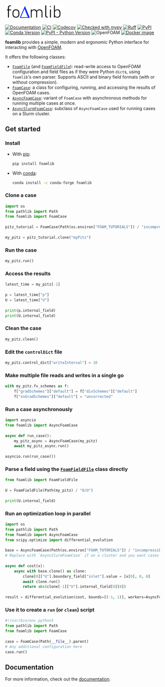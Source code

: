 [<img alt="foamlib" src="https://github.com/gerlero/foamlib/raw/main/logo.png" height="50">](https://github.com/gerlero/foamlib)

[![Documentation](https://img.shields.io/readthedocs/foamlib)](https://foamlib.readthedocs.io/)
[![CI](https://github.com/gerlero/foamlib/actions/workflows/ci.yml/badge.svg)](https://github.com/gerlero/foamlib/actions/workflows/ci.yml)
[![Codecov](https://codecov.io/gh/gerlero/foamlib/branch/main/graph/badge.svg)](https://codecov.io/gh/gerlero/foamlib)
[![Checked with mypy](http://www.mypy-lang.org/static/mypy_badge.svg)](http://mypy-lang.org/)
[![Ruff](https://img.shields.io/endpoint?url=https://raw.githubusercontent.com/astral-sh/ruff/main/assets/badge/v2.json)](https://github.com/astral-sh/ruff)
[![PyPI](https://img.shields.io/pypi/v/foamlib)](https://pypi.org/project/foamlib/)
[![Conda Version](https://img.shields.io/conda/vn/conda-forge/foamlib)](https://anaconda.org/conda-forge/foamlib)
[![PyPI - Python Version](https://img.shields.io/pypi/pyversions/foamlib)](https://pypi.org/project/foamlib/)
![OpenFOAM](https://img.shields.io/badge/openfoam-.com%20|%20.org-informational)
[![Docker image](https://img.shields.io/badge/docker%20image-microfluidica%2Ffoamlib-0085a0)](https://hub.docker.com/r/microfluidica/foamlib/)

**foamlib** provides a simple, modern and ergonomic Python interface for interacting with [OpenFOAM](https://www.openfoam.com).

It offers the following classes:

* [`FoamFile`](https://foamlib.readthedocs.io/en/stable/files.html#foamlib.FoamFile) (and [`FoamFieldFile`](https://foamlib.readthedocs.io/en/stable/files.html#foamlib.FoamFieldFile)): read-write access to OpenFOAM configuration and field files as if they were Python `dict`s, using `foamlib`'s own parser. Supports ASCII and binary field formats (with or without compression).
* [`FoamCase`](https://foamlib.readthedocs.io/en/stable/cases.html#foamlib.FoamCase): a class for configuring, running, and accessing the results of OpenFOAM cases.
* [`AsyncFoamCase`](https://foamlib.readthedocs.io/en/stable/cases.html#foamlib.AsyncFoamCase): variant of `FoamCase` with asynchronous methods for running multiple cases at once.
* [`AsyncSlurmFoamCase`](https://foamlib.readthedocs.io/en/stable/cases.html#foamlib.AsyncSlurmFoamCase): subclass of `AsyncFoamCase` used for running cases on a Slurm cluster.

## Get started

### Install

* With [pip](https://pypi.org/project/pip/):

    ```bash
    pip install foamlib
    ```

* With [conda](https://docs.conda.io/en/latest/):

    ```bash
    conda install -c conda-forge foamlib
    ```

### Clone a case

```python
import os
from pathlib import Path
from foamlib import FoamCase

pitz_tutorial = FoamCase(Path(os.environ["FOAM_TUTORIALS"]) / "incompressible/simpleFoam/pitzDaily")

my_pitz = pitz_tutorial.clone("myPitz")
```

### Run the case

```python
my_pitz.run()
```

### Access the results

```python
latest_time = my_pitz[-1]

p = latest_time["p"]
U = latest_time["U"]

print(p.internal_field)
print(U.internal_field)
```

### Clean the case

```python
my_pitz.clean()
```

### Edit the `controlDict` file

```python
my_pitz.control_dict["writeInterval"] = 10
```

### Make multiple file reads and writes in a single go

```python
with my_pitz.fv_schemes as f:
    f["gradSchemes"]["default"] = f["divSchemes"]["default"]
    f["snGradSchemes"]["default"] = "uncorrected"
```

### Run a case asynchronously

```python
import asyncio
from foamlib import AsyncFoamCase

async def run_case():
    my_pitz_async = AsyncFoamCase(my_pitz)
    await my_pitz_async.run()

asyncio.run(run_case())
```

### Parse a field using the [`FoamFieldFile`](https://foamlib.readthedocs.io/en/stable/#foamlib.FoamFieldFile) class directly

```python
from foamlib import FoamFieldFile

U = FoamFieldFile(Path(my_pitz) / "0/U")

print(U.internal_field)
```

### Run an optimization loop in parallel

```python
import os
from pathlib import Path
from foamlib import AsyncFoamCase
from scipy.optimize import differential_evolution

base = AsyncFoamCase(Path(os.environ["FOAM_TUTORIALS"]) / "incompressible/simpleFoam/pitzDaily")
# Replace with `AsyncSlurmFoamCase` if on a cluster and you want cases to be run as Slurm jobs

async def cost(x):
    async with base.clone() as clone:
        clone[0]["U"].boundary_field["inlet"].value = [x[0], 0, 0]
        await clone.run()
        return abs(clone[-1]["U"].internal_field[0][0])

result = differential_evolution(cost, bounds=[(-1, 1)], workers=AsyncFoamCase.map, polish=False)
```

### Use it to create a `run` (or `clean`) script
    
```python
#!/usr/bin/env python3
from pathlib import Path
from foamlib import FoamCase

case = FoamCase(Path(__file__).parent)
# Any additional configuration here
case.run()
```

## Documentation

For more information, check out the [documentation](https://foamlib.readthedocs.io/).

